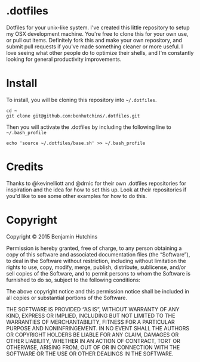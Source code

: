 # .dotfiles

Dotfiles for your unix-like system. I've created this little repository to setup my OSX development machine. You're free to clone this
for your own use, or pull out items. Definitely fork this and make your own repository, and submit pull requests if you've made
something cleaner or more useful. I love seeing what other people do to optimize their shells, and I'm constantly looking for
general productivity improvements.

# Install

To install, you will be cloning this repository into `~/.dotfiles`.

	cd ~
	git clone git@github.com:benhutchins/.dotfiles.git

Then you will activate the .dotfiles by including the following line to `~/.bash_profile`

	echo 'source ~/.dotfiles/base.sh' >> ~/.bash_profile

# Credits

Thanks to @kevinelliott and @drnic for their own .dotfiles repositories for inspiration and the idea for how to set this up.
Look at their repositories if you'd like to see some other examples for how to do this.

# Copyright

Copyright © 2015 Benjamin Hutchins

Permission is hereby granted, free of charge, to any person obtaining
a copy of this software and associated documentation files (the
“Software”), to deal in the Software without restriction, including
without limitation the rights to use, copy, modify, merge, publish,
distribute, sublicense, and/or sell copies of the Software, and to
permit persons to whom the Software is furnished to do so, subject to
the following conditions:

The above copyright notice and this permission notice shall be
included in all copies or substantial portions of the Software.

THE SOFTWARE IS PROVIDED “AS IS”, WITHOUT WARRANTY OF ANY KIND,
EXPRESS OR IMPLIED, INCLUDING BUT NOT LIMITED TO THE WARRANTIES OF
MERCHANTABILITY, FITNESS FOR A PARTICULAR PURPOSE AND
NONINFRINGEMENT. IN NO EVENT SHALL THE AUTHORS OR COPYRIGHT HOLDERS BE
LIABLE FOR ANY CLAIM, DAMAGES OR OTHER LIABILITY, WHETHER IN AN ACTION
OF CONTRACT, TORT OR OTHERWISE, ARISING FROM, OUT OF OR IN CONNECTION
WITH THE SOFTWARE OR THE USE OR OTHER DEALINGS IN THE SOFTWARE.

